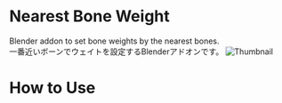 # Nearest Bone Weight
Blender addon to set bone weights by the nearest bones.  
一番近いボーンでウェイトを設定するBlenderアドオンです。
![Thumbnail](https://user-images.githubusercontent.com/20571538/86237500-d4742b80-bbd6-11ea-91c0-20f81ee7dff2.png)
# How to Use
